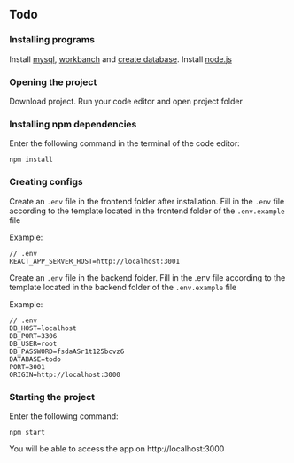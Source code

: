 ## Todo

### Installing programs

Install [mysql](https://dev.mysql.com/doc/refman/8.0/en/installing.html),
[workbanch](https://docs.oracle.com/cd/E19078-01/mysql/mysql-workbench/wb-installing.html)
and [create database](https://docs.oracle.com/cd/E19078-01/mysql/mysql-workbench/wb-getting-started-tutorial.html).
Install [node.js](https://nodejs.org/en/download/)

### Opening the project

Download project. Run your code editor and open project folder

### Installing npm dependencies


Enter the following command in the terminal of the code editor:
```
npm install
```
### Creating configs


Create an `.env` file in the frontend folder after installation.
Fill in the `.env` file according to the template located in the frontend folder of the `.env.example` file

Example:
```
// .env
REACT_APP_SERVER_HOST=http://localhost:3001
```

Create an `.env` file in the backend folder.
Fill in the .env file according to the template located in the backend folder of the `.env.example` file

Example:
```
// .env
DB_HOST=localhost
DB_PORT=3306
DB_USER=root
DB_PASSWORD=fsdaASr1t125bcvz6
DATABASE=todo
PORT=3001
ORIGIN=http://localhost:3000
```

### Starting the project

Enter the following command:
```
npm start
```

You will be able to access the app on http://localhost:3000
